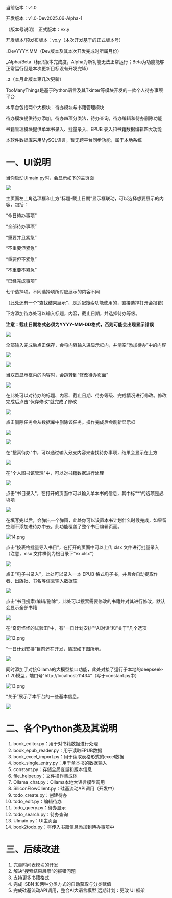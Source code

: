 当前版本：v1.0

开发版本：v1.0-Dev2025.06-Alpha-1

（版本号说明）
正式版本：vx.y

开发版本/预发布版本：vx.y（本次开发基于的正式版本号）

_DevYYYY.MM（Dev版本及其本次开发完成时所属月份）

_Alpha/Beta（标识版本完成度，Alpha为新功能无法正常运行；Beta为功能能够正常运行但是本次更新目标没有开发完毕）

_z（本月此版本第几次更新）

TooManyThings是基于Python语言及其Tkinter等模块开发的一款个人待办事项平台

本平台包括两个大模块：待办模块与书籍管理模块

待办模块提供待办添加，待办四项分类法，待办查询，待办编辑和待办删除功能

书籍管理模块提供单本书录入、批量录入、EPUB 录入和书籍数据编辑四大功能

本软件数据库采用MySQL语言，暂无跨平台同步功能，属于本地系统

# 一、UI说明

当你启动UImain.py时，会显示如下的主页面

![](imgs/1.png)

主页面左上角选项框和上方“标题-截止日期”显示框联动，可以选择想要展示的内容，包括：

“今日待办事项”

“全部待办事项”

“重要并且紧急”

“不重要但紧急”

“重要但不紧急”

“不重要不紧急”

“已经完成事项”

七个选择项。不同选择项所对应展示的内容不同

（此处还有一个"查找结果展示”，是适配搜索功能使用的，直接选择打开会报错）

下方添加待办处可以输入标题，内容，截止日期，并选择待办等级。

**注意：截止日期格式必须为YYYY-MM-DD格式，否则可能会出现显示错误**

![](imgs/2.1.png)

全部输入完成后点击保存，会将内容输入进显示框内，并清空“添加待办”中的内容

![](imgs/3.png)


![](imgs/2.png)

当双击显示框内的内容时，会跳转到“修改待办页面”

![](imgs/5.png)

在此处可以对待办的标题、内容、截止日期、待办等级、完成情况进行修改。修改完成后点击“保存修改”就完成了修改

![](imgs/5.1.png)

点击删除任务会从数据库中删除该任务。操作完成后会刷新显示框

![](imgs/5.2.png)


![](imgs/5.3.png)

在"搜索待办"中，可以通过输入分支内容来查找待办事项，结果会显示在上方

![](imgs/4.png)

在"个人图书馆管理"中，可以对书籍数据进行处理

![](imgs/6.0.png)

点击"书目录入"，在打开的页面中可以输入单本书的信息，其中标“\*”的选项是必填项

![](imgs/6.png)

在填写完以后，会弹出一个弹窗，此处你可以设置本书计划什么时候完成，如果留空则不添加进待办中去。此功能覆盖了整个书目编辑页面。

![14.png](imgs/14.png)

点击“按表格批量导入书目”，在打开的页面中可以上传 xlsx 文件进行批量录入（注意，xlsx 文件样例为根目录下“ex.xlsx”）

![](imgs/7.png)

点击“电子书录入”，此处可以录入一本 EPUB 格式电子书，并且会自动提取作者、出版社、书名等信息输入数据库

![](imgs/8.png)

点击"书目搜索/编辑/删除"，此处可以搜索需要修改的书籍并对其进行修改，默认会显示全部书籍

![](imgs/9.png)

在“奇奇怪怪的试验田”中，有"一日计划安排"“AI对话”和“关于”几个选项

![12.png](imgs/12.png)

“一日计划安排”目前还在开发，情况如下图所示。

![](imgs/10.png)

同时添加了对接Ollama的大模型接口功能，此处对接了运行于本地的deepseek-r1 7b模型，端口号"http://localhost:11434"（写于constant.py中）

![13.png](imgs/13.png)

“关于”展示了本平台的一些基本信息。

![](imgs/11.png)

# 二、各个Python类及其说明

1. book_editor.py：用于对书籍数据进行处理
2. book_epub_reader.py：用于读取EPUB数据
3. book_excel_import.py：用于读取表格形式的excel数据
4. book_single_entry.py：用于单本书的数据输入
5. constant.py：存储全局变量和版本信息
6. file_helper.py：文件操作集成体
7. Ollama_chat.py：Ollama本地大语言模型调用
8. SiliconFlowClient.py：硅基流动API调用（开发中）
9. todo_create.py：创建待办
10. todo_edit.py：编辑待办
11. todo_query.py：待办显示
12. todo_search.py：待办查询
13. UImain.py：UI主页面
14. book2todo.py：将传入书籍信息添加到待办事项中

# 三、后续改进

1. 完善时间表模块的开发
2. 解决“搜索结果展示”的报错问题
3. 支持更多书籍格式
4. 完成 ISBN 和两种分类方式的自动获取与分类赋值
5. 完成硅基流动API调用，整合AI大语言模型
远期计划：更改 UI 框架
